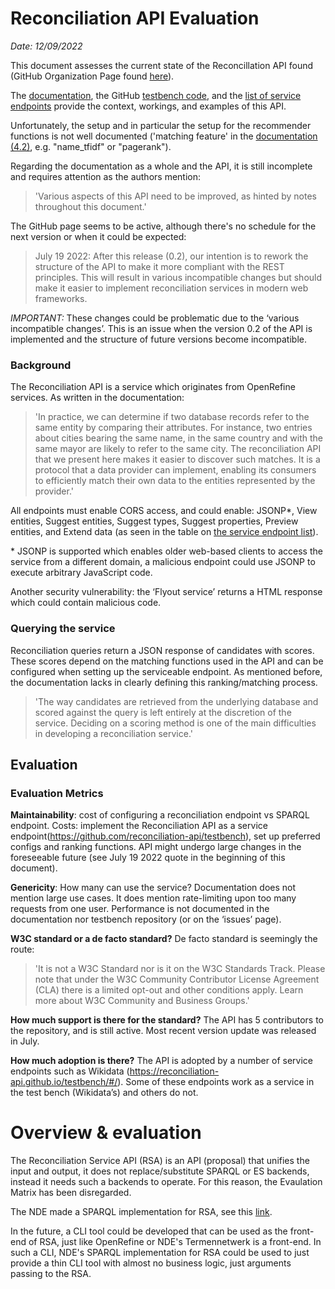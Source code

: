 # Reconciliation API Evaluation

*Date: 12/09/2022*

This document assesses the current state of the Reconcillation API found (GitHub Organization Page found [here](https://github.com/reconciliation-api)). 

The [documentation](https://reconciliation-api.github.io/specs/latest/), the GitHub [testbench code](https://github.com/reconciliation-api/testbench), and the [list of service endpoints](https://reconciliation-api.github.io/testbench/#/) provide the context, workings, and examples of this API.

Unfortunately, the setup and in particular the setup for the recommender functions is not well documented ('matching feature' in the [documentation (4.2)](https://reconciliation-api.github.io/specs/latest/#reconciliation-query-responses), e.g. "name_tfidf" or "pagerank").

Regarding the documentation as a whole and the API, it is still incomplete and requires attention as the authors mention:
>'Various aspects of this API need to be improved, as hinted by notes throughout this document.'


The GitHub page seems to be active, although there's no schedule for the next version or when it could be expected:
>July 19 2022: After this release (0.2), our intention is to rework the structure of the API to make it more compliant with the REST principles. This will result in various incompatible changes but should make it easier to implement reconciliation services in modern web frameworks.

*IMPORTANT:* These changes could be problematic due to the ‘various incompatible changes’. This is an issue when the version 0.2 of the API is implemented and the structure of future versions become incompatible. 


### **Background**
The Reconciliation API is a service which originates from OpenRefine services. As written in the documentation:

>'In practice, we can determine if two database records refer to the same entity by comparing their attributes. For instance, two entries about cities bearing the same name, in the same country and with the same mayor are likely to refer to the same city. The reconciliation API that we present here makes it easier to discover such matches. It is a protocol that a data provider can implement, enabling its consumers to efficiently match their own data to the entities represented by the provider.'

All endpoints must enable CORS access, and could enable: JSONP\*, View entities, Suggest entities, Suggest types, Suggest properties, Preview entities, and Extend data (as seen in the table on [the service endpoint list](https://reconciliation-api.github.io/testbench/#/)).

\* JSONP is supported which enables older web-based clients to access the service from a different domain, a malicious endpoint could use JSONP to execute arbitrary JavaScript code.

Another security vulnerability: the ‘Flyout service’ returns a HTML response which could contain malicious code.

### **Querying the service**
Reconciliation queries return a JSON response of candidates with scores. These scores depend on the matching functions used in the API and can be configured when setting up the serviceable endpoint. As mentioned before, the documentation lacks in clearly defining this ranking/matching process.

>'The way candidates are retrieved from the underlying database and scored against the query is left entirely at the discretion of the service. Deciding on a scoring method is one of the main difficulties in developing a reconciliation service.'

## **Evaluation**

### **Evaluation Metrics**

**Maintainability**: cost of configuring a reconciliation endpoint vs SPARQL endpoint.
Costs: implement the Reconciliation API as a service endpoint(https://github.com/reconciliation-api/testbench), set up preferred configs and ranking functions. API might undergo large changes in the foreseeable future (see July 19 2022 quote in the beginning of this document).


**Genericity**: How many can use the service?
Documentation does not mention large use cases. It does mention rate-limiting upon too many requests from one user. Performance is not documented in the documentation nor testbench repository (or on the ‘issues’ page).


**W3C standard or a de facto standard?** 
De facto standard is seemingly the route: 
>'It is not a W3C Standard nor is it on the W3C Standards Track. Please note that under the W3C Community Contributor License Agreement (CLA) there is a limited opt-out and other conditions apply. Learn more about W3C Community and Business Groups.'


**How much support is there for the standard?** 
The API has 5 contributors to the repository, and is still active. Most recent version update was released in July.

**How much adoption is there?**
The API is adopted by a number of service endpoints such as Wikidata (https://reconciliation-api.github.io/testbench/#/). Some of these endpoints work as a service in the test bench (Wikidata’s) and others do not. 


<!-- ### **Evaluation Matrix**

|   |  No Reconciliation API | Reconciliation API + SPARQL/ElasticSearch  | Only Reconciliation API  |
|:---|---|---|---|
| **Configurability**  |  ++ | -  | --  |
| **Standards-compliance**  | ++  | +  | +  |
| **Maintainability**  | ++  | +  | -  |
| **Genericity**  | ++  | +  |  + |
| **Total**  |  8 | 2  | -1  | -->

# Overview & evaluation

The Reconciliation Service API (RSA) is an API (proposal) that unifies the input and output, it does not replace/substitute SPARQL or ES backends, instead it needs such a backends to operate. For this reason, the Evaulation Matrix has been disregarded.

The NDE made a SPARQL implementation for RSA, see this [link](https://github.com/netwerk-digitaal-erfgoed/network-of-terms/tree/master/packages/network-of-terms-reconciliation).

In the future, a CLI tool could be developed that can be used as the front-end of RSA, just like OpenRefine or NDE's Termennetwerk is a front-end. In such a CLI, NDE's SPARQL implementation for RSA could be used to just provide a thin CLI tool with almost no business logic, just arguments passing to the RSA.